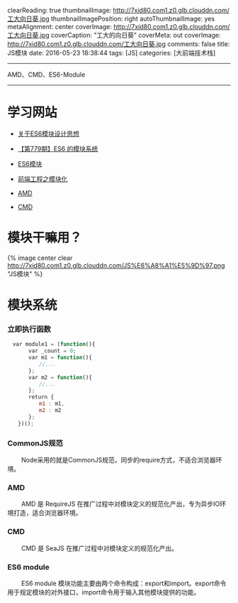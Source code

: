 clearReading: true
thumbnailImage: http://7xid80.com1.z0.glb.clouddn.com/工大向日葵.jpg
thumbnailImagePosition: right
autoThumbnailImage: yes
metaAlignment: center
coverImage: http://7xid80.com1.z0.glb.clouddn.com/工大向日葵.jpg
coverCaption: "工大的向日葵"
coverMeta: out
coverImage: http://7xid80.com1.z0.glb.clouddn.com/工大向日葵.jpg
comments: false
title: JS模块
date: 2016-05-23 18:38:44
tags: [JS]
categories: [大前端技术栈]

---
AMD、CMD、ES6-Module
<!-- more -->
***
# 学习网站

 * [关于ES6模块设计思想](http://benjamn.github.io/empirenode-2015/#/)
 
 * [【第779期】ES6 的模块系统](http://mp.weixin.qq.com/s?__biz=MjM5MTA1MjAxMQ==&mid=2651224231&idx=1&sn=d03b0f6253542cdd4b97f80bd7a83125&chksm=bd49a1238a3e2835a0ff6528c530e7d57eed13deee589f636b1628b1025e4eee3a0277aaebc5&mpshare=1&scene=23&srcid=1211DHDbWnBH2urHEVzr2uXC#rd)

 * [ES6模块]( http://es6.ruanyifeng.com/#docs/module)
 
 * [前端工程之模块化](  http://fex.baidu.com/blog/2014/03/fis-module/)
 
 * [AMD]( https://github.com/amdjs/amdjs-api/wiki/AMD)
 
 * [CMD]( https://github.com/seajs/seajs/issues/242)
 





# 模块干嘛用？

{% image  center clear  http://7xid80.com1.z0.glb.clouddn.com/JS%E6%A8%A1%E5%9D%97.png "JS模块" %}


# 模块系统

### 立即执行函数

``` javascript
　var module1 = (function(){
　　　　var _count = 0;
　　　　var m1 = function(){
　　　　　　//...
　　　　};
　　　　var m2 = function(){
　　　　　　//...
　　　　};
　　　　return {
　　　　　　m1 : m1,
　　　　　　m2 : m2
　　　　};
　　})();
```
### CommonJS规范

&nbsp;&nbsp;&nbsp;&nbsp;&nbsp;&nbsp;&nbsp;&nbsp;Node采用的就是CommonJS规范，同步的require方式，不适合浏览器环境。



### AMD

&nbsp;&nbsp;&nbsp;&nbsp;&nbsp;&nbsp;&nbsp;&nbsp;AMD 是 RequireJS 在推广过程中对模块定义的规范化产出，专为异步IO环境打造，适合浏览器环境。

### CMD

&nbsp;&nbsp;&nbsp;&nbsp;&nbsp;&nbsp;&nbsp;&nbsp;CMD 是 SeaJS 在推广过程中对模块定义的规范化产出。

### ES6 module

&nbsp;&nbsp;&nbsp;&nbsp;&nbsp;&nbsp;&nbsp;&nbsp;ES6 module 模块功能主要由两个命令构成：export和import。export命令用于规定模块的对外接口，import命令用于输入其他模块提供的功能。